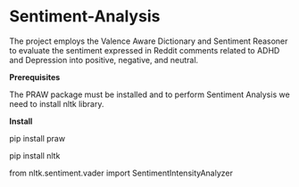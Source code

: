 # Sentiment-Analysis
The project employs the Valence Aware Dictionary and Sentiment Reasoner to evaluate the sentiment expressed in Reddit comments related to ADHD and Depression into positive, negative, and neutral.

**Prerequisites** 

The PRAW  package must be installed and to perform Sentiment Analysis we need to install nltk library.

**Install**

pip install praw 

pip install nltk

from nltk.sentiment.vader import SentimentIntensityAnalyzer






















